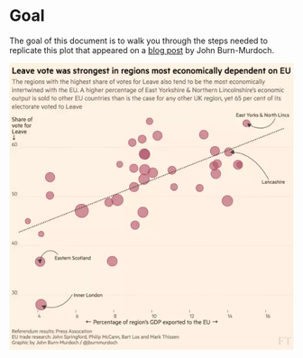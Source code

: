 Goal
====

The goal of this document is to walk you through the steps needed to replicate this plot that appeared on a [blog post](https://www.ft.com/content/1ce1a720-ce94-3c32-a689-8d2356388a1f) by John Burn-Murdoch.

![FT.com boxplot](https://raw.githubusercontent.com/fraba/ggplot_ws_replicate_ft_plot/master/figures/fig1.png "Burn-Murdoch's plot")
